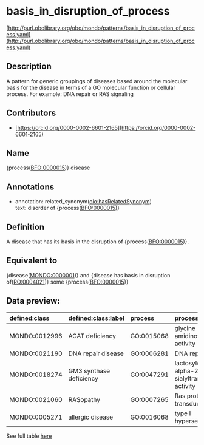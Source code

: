 # basis_in_disruption_of_process 

[http://purl.obolibrary.org/obo/mondo/patterns/basis_in_disruption_of_process.yaml](http://purl.obolibrary.org/obo/mondo/patterns/basis_in_disruption_of_process.yaml)
## Description 


A pattern for generic groupings of diseases based around the molecular basis for the disease in terms of a GO molecular function or cellular process.
For example: DNA repair or RAS signaling
## Contributors 
* [https://orcid.org/0000-0002-6601-2165](https://orcid.org/0000-0002-6601-2165) 
## Name 

{process\([BFO:0000015](http://purl.obolibrary.org/obo/BFO_0000015)\)} disease

## Annotations 

* annotation: related_synonym\([oio:hasRelatedSynonym](http://purl.obolibrary.org/obo/oio_hasRelatedSynonym)\)  
text: disorder of {process\([BFO:0000015](http://purl.obolibrary.org/obo/BFO_0000015)\)}

## Definition 

A disease that has its basis in the disruption of {process\([BFO:0000015](http://purl.obolibrary.org/obo/BFO_0000015)\)}.

## Equivalent to 

{disease\([MONDO:0000001](http://purl.obolibrary.org/obo/MONDO_0000001)\)} and {disease has basis in disruption of\([RO:0004021](http://purl.obolibrary.org/obo/RO_0004021)\)} some {process\([BFO:0000015](http://purl.obolibrary.org/obo/BFO_0000015)\)}

## Data preview: 
| defined:class                                | defined:class:label     | process                                   | process:label                                         |
|:---------------------------------------------|:------------------------|:------------------------------------------|:------------------------------------------------------|
| MONDO:0012996 | AGAT deficiency         | GO:0015068 | glycine amidinotransferase activity                   |
| MONDO:0021190 | DNA repair disease      | GO:0006281 | DNA repair                                            |
| MONDO:0018274 | GM3 synthase deficiency | GO:0047291 | lactosylceramide alpha-2,3-sialyltransferase activity |
| MONDO:0021060 | RASopathy               | GO:0007265 | Ras protein signal transduction                       |
| MONDO:0005271 | allergic disease        | GO:0016068 | type I hypersensitivity                               |

See full table [here](https://github.com/monarch-initiative/mondo/blob/master/src/patterns/data/matches/basis_in_disruption_of_process.tsv) 
